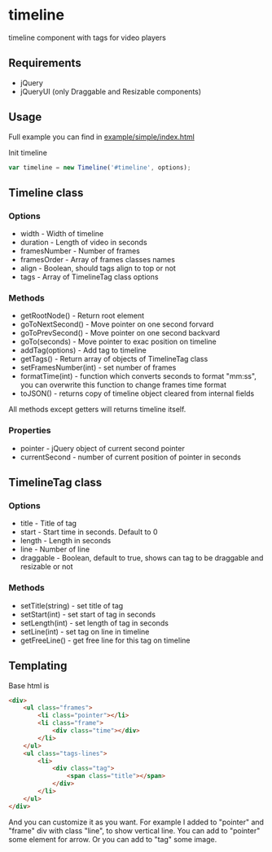 timeline
========

timeline component with tags for video players

## Requirements

* jQuery
* jQueryUI (only Draggable and Resizable components)

## Usage

Full example you can find in [example/simple/index.html](example/simple/index.html)

Init timeline
```javascript
var timeline = new Timeline('#timeline', options);
```

## Timeline class

### Options

* width - Width of timeline
* duration - Length of video in seconds
* framesNumber - Number of frames
* framesOrder - Array of frames classes names
* align - Boolean, should tags align to top or not
* tags - Array of TimelineTag class options

### Methods

* getRootNode() - Return root element
* goToNextSecond() - Move pointer on one second forvard
* goToPrevSecond() - Move pointer on one second backvard
* goTo(seconds) - Move pointer to exac position on timeline
* addTag(options) - Add tag to timeline
* getTags() - Return array of objects of TimelineTag class
* setFramesNumber(int) - set number of frames
* formatTime(int) - function which converts seconds to format "mm:ss", you can overwrite this function to change frames time format
* toJSON() - returns copy of timeline object cleared from internal fields

All methods except getters will returns timeline itself.

### Properties

* pointer - jQuery object of current second pointer
* currentSecond - number of current position of pointer in seconds

## TimelineTag class

### Options

* title - Title of tag
* start - Start time in seconds. Default to 0
* length - Length in seconds
* line - Number of line
* draggable - Boolean, default to true, shows can tag to be draggable and resizable or not

### Methods

* setTitle(string) - set title of tag
* setStart(int) - set start of tag in seconds
* setLength(int) - set length of tag in seconds
* setLine(int) - set tag on line in timeline
* getFreeLine() - get free line for this tag on timeline

## Templating

Base html is
```html
<div>
    <ul class="frames">
        <li class="pointer"></li>
        <li class="frame">
            <div class="time"></div>
        </li>
    </ul>
    <ul class="tags-lines">
        <li>
            <div class="tag">
                <span class="title"></span>
            </div>
        </li>
    </ul>
</div>
```
And you can customize it as you want. For example I added to "pointer" and "frame" div with class "line", to show vertical line.
You can add to "pointer" some element for arrow. Or you can add to "tag" some image.